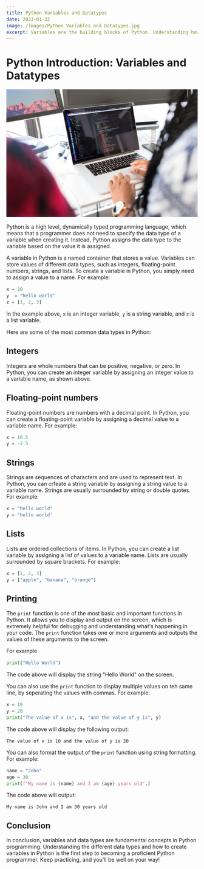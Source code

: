 ```yaml
---
title: Python Variables and Datatypes
date: 2023-01-32
image: /images/Python Variables and Datatypes.jpg
excerpt: Variables are the building blocks of Python. Understanding how to use variables in Python is essential for writing efficient and effective code!
---
```


# Python Introduction: Variables and Datatypes

![Computer](/public/images/Python%20Variables%20and%20Datatypes.jpg)

Python is a high level, dynamically typed programming language, which means that a programmer does not need to specify the data type of a variable when creating it. Instead, Python assigns the data type to the variable based on the value it is assigned.

A variable in Python is a named container that stores a value. Variables can store values of different data types, such as integers, floating-point numbers, strings, and lists. To create a variable in Python, you simply need to assign a value to a name. For example:

```python
x = 10
y  = "hello world"
z = [1, 2, 3]
```
In the example above, `x` is an integer variable, `y` is a string variable, and `z` is a list variable.

Here are some of the most common data types in Python:

## Integers

Integers are whole numbers that can be positive, negative, or zero. In Python, you can create an integer variable by assigning an integer value to a variable name, as shown above.

## Floating-point numbers

Floating-point numbers are numbers with a decimal point. In Python, you can create a floating-point variable by assigning a decimal value to a variable name. For example:
```python
x = 10.5
y = -2.5
```

## Strings

Strings are sequences of characters and are used to represent text. In Python, you can crfeate a string variable by assigning a string value to a variable name. Strings are usually surrounded by string or double quotes. For example: 
```python
x = "hello world"
y = 'hello world'
```
## Lists

Lists are ordered collections of items. In Python, you can create a list variable by assigning a list of values to a variable name. Lists are usually surrounded by square brackets. For example:
```python
x = [1, 2, 3]
y = ["apple", "banana", "orange"]
```
## Printing

The `print` function is one of the most basic and important functions in Python. It allows you to display and output on the screen, which is extremely helpful for debugging and understanding what's happening in your code. The `print` function takes one or more arguments and outputs the values of these arguments to the screen.

For example
```python
print("Hello World")
```

The code above will display the string "Hello World" on the screen.

You can also use the `print` function to display multiple values on teh same line, by seperating the values with commas. For example:
```python
x = 10
y = 20
print("The value of x is", x, "and the value of y is", y)
```
The code above will display the following output:
```console
The value of x is 10 and the value of y is 20
```

You can also format the output of the `print` function using string formatting. For example:
```python
name = "John"
age = 30
print(f"My name is {name} and I am {age} years old".)
```
The code above will output:
```console
My name is John and I am 30 years old
```

## Conclusion

In conclusion, variables and data types are fundamental concepts in Python programming. Understanding the different data types and how to create variables in Python is the first step to becoming a proficient Python programmer. Keep practicing, and you'll be well on your way!